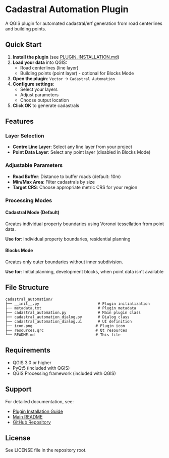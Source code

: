 # Cadastral Automation Plugin

A QGIS plugin for automated cadastral/erf generation from road centerlines and building points.

## Quick Start

1. **Install the plugin** (see [PLUGIN_INSTALLATION.md](../PLUGIN_INSTALLATION.md))
2. **Load your data** into QGIS:
   - Road centerlines (line layer)
   - Building points (point layer) - optional for Blocks Mode
3. **Open the plugin**: `Vector` → `Cadastral Automation`
4. **Configure settings**:
   - Select your layers
   - Adjust parameters
   - Choose output location
5. **Click OK** to generate cadastrals

## Features

### Layer Selection
- **Centre Line Layer**: Select any line layer from your project
- **Point Data Layer**: Select any point layer (disabled in Blocks Mode)

### Adjustable Parameters
- **Road Buffer**: Distance to buffer roads (default: 10m)
- **Min/Max Area**: Filter cadastrals by size
- **Target CRS**: Choose appropriate metric CRS for your region

### Processing Modes

#### Cadastral Mode (Default)
Creates individual property boundaries using Voronoi tessellation from point data.

**Use for**: Individual property boundaries, residential planning

#### Blocks Mode
Creates only outer boundaries without inner subdivision.

**Use for**: Initial planning, development blocks, when point data isn't available

## File Structure

```
cadastral_automation/
├── __init__.py                          # Plugin initialization
├── metadata.txt                         # Plugin metadata
├── cadastral_automation.py              # Main plugin class
├── cadastral_automation_dialog.py       # Dialog class
├── cadastral_automation_dialog.ui       # UI definition
├── icon.png                            # Plugin icon
├── resources.qrc                       # Qt resources
└── README.md                           # This file
```

## Requirements

- QGIS 3.0 or higher
- PyQt5 (included with QGIS)
- QGIS Processing framework (included with QGIS)

## Support

For detailed documentation, see:
- [Plugin Installation Guide](../PLUGIN_INSTALLATION.md)
- [Main README](../README.md)
- [GitHub Repository](https://github.com/CESMikef/QGIS-CadastralAutomation)

## License

See LICENSE file in the repository root.
